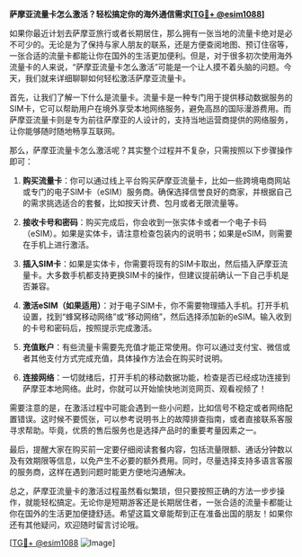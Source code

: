 **萨摩亚流量卡怎么激活？轻松搞定你的海外通信需求[[TG💪+ @esim1088](https://t.me/s/esim1088)]**

如果你最近计划去萨摩亚旅行或者长期居住，那么拥有一张当地的流量卡绝对是必不可少的。无论是为了保持与家人朋友的联系，还是方便查阅地图、预订住宿等，一张合适的流量卡都能让你在国外的生活更加便利。但是，对于很多初次使用海外流量卡的人来说，“萨摩亚流量卡怎么激活”可能是一个让人摸不着头脑的问题。今天，我们就来详细聊聊如何轻松激活萨摩亚流量卡。

首先，让我们了解一下什么是流量卡。流量卡是一种专门用于提供移动数据服务的SIM卡，它可以帮助用户在境外享受本地网络服务，避免高昂的国际漫游费用。而萨摩亚流量卡则是专为前往萨摩亚的人设计的，支持当地运营商提供的网络服务，让你能够随时随地畅享互联网。

那么，萨摩亚流量卡怎么激活呢？其实整个过程并不复杂，只需按照以下步骤操作即可：

1. **购买流量卡**：你可以通过线上平台购买萨摩亚流量卡，比如一些跨境电商网站或专门的电子SIM卡（eSIM）服务商。确保选择信誉良好的商家，并根据自己的需求挑选适合的套餐，比如按天计费、包月或者无限流量等。

2. **接收卡号和密码**：购买完成后，你会收到一张实体卡或者一个电子卡码（eSIM）。如果是实体卡，请注意检查包装内的说明书；如果是eSIM，则需要在手机上进行激活。

3. **插入SIM卡**：如果是实体卡，你需要将现有的SIM卡取出，然后插入萨摩亚流量卡。大多数手机都支持更换SIM卡的操作，但建议提前确认一下自己手机是否兼容。

4. **激活eSIM（如果适用）**：对于电子SIM卡，你不需要物理插入手机。打开手机设置，找到“蜂窝移动网络”或“移动网络”，然后选择添加新的eSIM。输入收到的卡号和密码后，按照提示完成激活。

5. **充值账户**：有些流量卡需要先充值才能正常使用。你可以通过支付宝、微信或者其他支付方式完成充值，具体操作方法会在购买时说明。

6. **连接网络**：一切就绪后，打开手机的移动数据功能，检查是否已经成功连接到萨摩亚本地网络。此时，你就可以开始愉快地浏览网页、观看视频了！

需要注意的是，在激活过程中可能会遇到一些小问题，比如信号不稳定或者网络配置错误。这时候不要慌张，可以参考说明书上的故障排查指南，或者直接联系客服寻求帮助。毕竟，优质的售后服务也是选择产品时的重要考量因素之一。

最后，提醒大家在购买前一定要仔细阅读套餐内容，包括流量限额、通话分钟数以及有效期限等信息，以免产生不必要的额外费用。同时，尽量选择支持多语言客服的服务商，这样在遇到问题时能更方便地沟通解决。

总之，萨摩亚流量卡的激活过程虽然看似繁琐，但只要按照正确的方法一步步操作，就能轻松搞定。无论你是短期游客还是长期居住者，一张合适的流量卡都能让你在国外的生活更加便捷舒适。希望这篇文章能帮到正在准备出国的朋友！如果你还有其他疑问，欢迎随时留言讨论哦。

[[TG💪+ @esim1088](https://t.me/s/esim1088) ![Image](https://i.postimg.cc/4NQfJmqS/Snipaste-2025-05-13-00-14-12.png)]